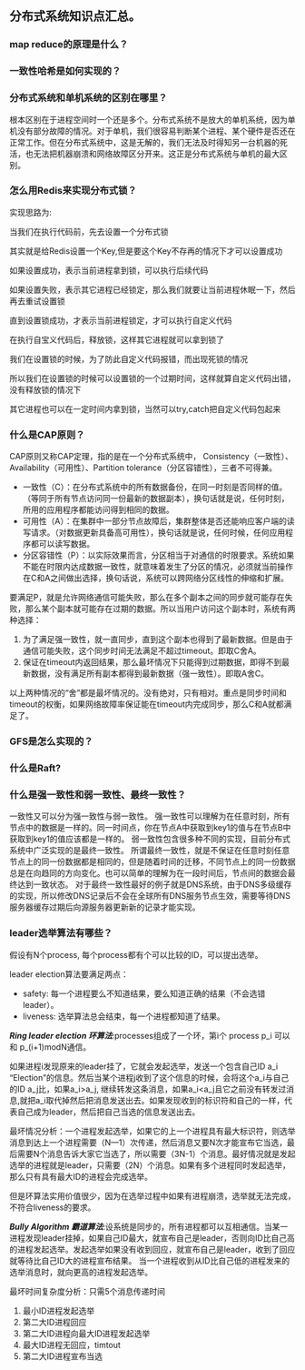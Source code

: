 ## 分布式系统知识点汇总。

### map reduce的原理是什么？

### 一致性哈希是如何实现的？


### 分布式系统和单机系统的区别在哪里？
根本区别在于进程空间时一个还是多个。分布式系统不是放大的单机系统，因为单机没有部分故障的情况。对于单机，我们很容易判断某个进程、某个硬件是否还在正常工作。但在分布式系统中，这是无解的，我们无法及时得知另一台机器的死活，也无法把机器崩溃和网络故障区分开来。这正是分布式系统与单机的最大区别。

### 怎么用Redis来实现分布式锁？
实现思路为:

当我们在执行代码前，先去设置一个分布式锁

其实就是给Redis设置一个Key,但是要这个Key不存再的情况下才可以设置成功

如果设置成功，表示当前进程拿到锁，可以执行后续代码 

如果设置失败，表示其它进程已经锁定，那么我们就要让当前进程休眠一下，然后再去重试设置锁

直到设置锁成功，才表示当前进程锁定，才可以执行自定义代码

在执行自宝义代码后，释放锁，这样其它进程就可以拿到锁了

我们在设置锁的时候，为了防此自定义代码报错，而出现死锁的情况

所以我们在设置锁的时候可以设置锁的一个过期时间，这样就算自定义代码出错，没有释放锁的情况下

其它进程也可以在一定时间内拿到锁，当然可以try,catch把自定义代码包起来


### 什么是CAP原则？
CAP原则又称CAP定理，指的是在一个分布式系统中， Consistency（一致性）、 Availability（可用性）、Partition tolerance（分区容错性），三者不可得兼。

- 一致性（C）：在分布式系统中的所有数据备份，在同一时刻是否同样的值。（等同于所有节点访问同一份最新的数据副本），换句话就是说，任何时刻，所用的应用程序都能访问得到相同的数据。
- 可用性（A）：在集群中一部分节点故障后，集群整体是否还能响应客户端的读写请求。（对数据更新具备高可用性），换句话就是说，任何时候，任何应用程序都可以读写数据。
- 分区容错性（P）：以实际效果而言，分区相当于对通信的时限要求。系统如果不能在时限内达成数据一致性，就意味着发生了分区的情况，必须就当前操作在C和A之间做出选择，换句话说，系统可以跨网络分区线性的伸缩和扩展。

要满足P，就是允许网络通信可能失败，那么在多个副本之间的同步就可能存在失败，那么某个副本就可能存在过期的数据。所以当用户访问这个副本时，系统有两种选择：
1. 为了满足强一致性，就一直同步，直到这个副本也得到了最新数据。但是由于通信可能失败，这个同步时间无法满足不超过timeout。即取C舍A。
2. 保证在timeout内返回结果，那么最坏情况下只能得到过期数据，即得不到最新数据，没有满足所有副本都得到最新数据（强一致性）。即取A舍C。

以上两种情况的“舍”都是最坏情况的。没有绝对，只有相对。重点是同步时间和timeout的权衡，如果网络故障率保证能在timeout内完成同步，那么C和A就都满足了。


### GFS是怎么实现的？

### 什么是Raft?

### 什么是强一致性和弱一致性、最终一致性？
一致性又可以分为强一致性与弱一致性。
强一致性可以理解为在任意时刻，所有节点中的数据是一样的。同一时间点，你在节点A中获取到key1的值与在节点B中获取到key1的值应该都是一样的。
弱一致性包含很多种不同的实现，目前分布式系统中广泛实现的是最终一致性。
所谓最终一致性，就是不保证在任意时刻任意节点上的同一份数据都是相同的，但是随着时间的迁移，不同节点上的同一份数据总是在向趋同的方向变化。也可以简单的理解为在一段时间后，节点间的数据会最终达到一致状态。
对于最终一致性最好的例子就是DNS系统，由于DNS多级缓存的实现，所以修改DNS记录后不会在全球所有DNS服务节点生效，需要等待DNS服务器缓存过期后向源服务器更新新的记录才能实现。

### leader选举算法有哪些？
假设有N个process, 每个process都有个可以比较的ID，可以提出选举。

leader election算法要满足两点：
- safety: 每一个进程要么不知道结果，要么知道正确的结果（不会选错leader）。
- liveness: 选举算法总会结束，每一个进程都知道了结果。

***Ring leader election 环算法***:processes组成了一个环，第i个 process p_i 可以和 p_(i+1)modN通信。

如果进程i发现原来的leader挂了，它就会发起选举，发送一个包含自己ID a_i “Election”的信息。然后当某个进程j收到了这个信息的时候，会将这个a_i与自己的ID a_j比，如果a_i>a_j, 继续转发这条消息，如果a_i<a_j且它之前没有转发过消息,就把a_i取代掉然后把消息发送出去。如果发现收到的标识符和自己的一样，代表自己成为leader，然后把自己当选的信息发送出去。

最坏情况分析：一个进程发起选举，如果它的上一个进程具有最大标识符，则选举消息到达上一个进程需要（N—1）次传递，然后消息又要N次才能宣布它当选，最后需要N个消息告诉大家它当选了，所以需要（3N-1）个消息。最好情况就是发起选举的进程就是leader，只需要（2N）个消息。如果有多个进程同时发起选举，那么只有具有最大ID的进程会完成选举。

但是环算法实用价值很少，因为在选举过程中如果有进程崩溃，选举就无法完成，不符合liveness的要求。

***Bully Algorithm 霸道算法***:设系统是同步的，所有进程都可以互相通信。当某一进程发现leader挂掉，如果自己ID最大，就宣布自己是leader，否则向ID比自己高的进程发起选举。发起选举如果没有收到回应，就宣布自己是leader，收到了回应就等待比自己ID大的进程宣布结果。
当一个进程收到从ID比自己低的进程发来的选举消息时，就向更高的进程发起选举。

最坏时间复杂度分析：只需5个消息传递时间
1. 最小ID进程发起选举
2. 第二大ID进程回应
3. 第二大ID进程向最大ID进程发起选举
4. 最大ID进程无回应，timtout
5. 第二大ID进程宣布当选
